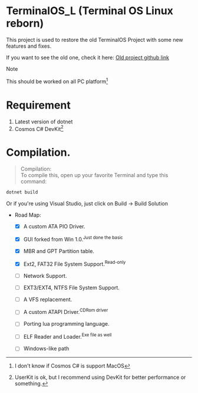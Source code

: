 # TerminalOS_L (Terminal OS Linux reborn)
This project is used to restore the old TerminalOS Project with some new features and fixes.

If you want to see the old one, check it here: [Old project github link](https://github.com/CodeCs1/TerminalOS-v1-C-)

> [!NOTE]
> This should be worked on all PC platform[^1]

# Requirement
1. Latest version of dotnet 
2. Cosmos C# DevKit[^2]

# Compilation.
> Compilation:<br>
To compile this, open up your favorite Terminal and type this command:
```sh
dotnet build
```
Or if you're using Visual Studio, just click on Build -> Build Solution

* Road Map:
    - [x] A custom ATA PIO Driver.
    - [x] GUI forked from Win 1.0.<sup>Just done the basic</sup>
    - [x] MBR and GPT Partition table.
    - [x] Ext2, FAT32 File System Support.<sup>Read-only</sup>
    - [ ] Network Support.
    - [ ] EXT3/EXT4, NTFS File System Support.
    - [ ] A VFS replacement.
    - [ ] A custom ATAPI Driver.<sup>CDRom driver</sup>
    - [ ] Porting lua programming language.
    - [ ] ELF Reader and Loader.<sup>Exe file as well</sup>
    - [ ] Windows-like path


[^1]: I don't know if Cosmos C# is support MacOS
[^2]: UserKit is ok, but I recommend using DevKit for better performance or something.
